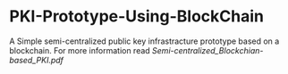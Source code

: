 
# PKI-Prototype-Using-BlockChain

A Simple semi-centralized public key infrastracture prototype based on a blockchain.
For more information read *Semi-centralized_Blockchian-based_PKI.pdf*

